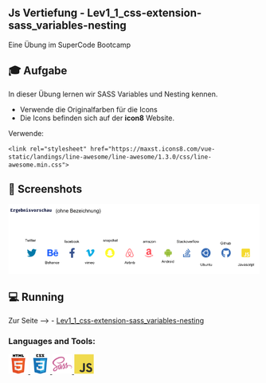 ## Js Vertiefung - Lev1_1_css-extension-sass_variables-nesting

Eine Übung im SuperCode Bootcamp

## 🎓 Aufgabe

In dieser Übung lernen wir SASS Variables und Nesting kennen.

- Verwende die Originalfarben für die Icons
- Die Icons befinden sich auf der **icon8** Website.

Verwende:

```
<link rel="stylesheet" href="https://maxst.icons8.com/vue-static/landings/line-awesome/line-awesome/1.3.0/css/line-awesome.min.css">
```

## 📸 Screenshots

![App Screenshot](assets/img/screen.png)

## 💻 Running

Zur Seite —> - [Lev1_1_css-extension-sass_variables-nesting](https://mukkez.github.io/Bootcamp/tasks/Day_69/Lev1_1_css-extension-sass_variables-nesting/)

<p align="left">
</p>

<h3 align="left">Languages and Tools:</h3>
<p align="left"> <a href="https://www.w3schools.com/html/" target="_blank" rel="noreferrer"> <img src="https://raw.githubusercontent.com/devicons/devicon/master/icons/html5/html5-original-wordmark.svg" alt="html5" width="40" height="40"/> </a>
<a href="https://www.w3schools.com/css/" target="_blank" rel="noreferrer"> <img src="https://raw.githubusercontent.com/devicons/devicon/master/icons/css3/css3-original-wordmark.svg" alt="css3" width="40" height="40"/> </a> 
<a href="https://www.w3schools.com/sass/" target="_blank" rel="noreferrer"> <img src="https://raw.githubusercontent.com/izumin5210/emojipack-for-devicon/master/png/sass.png" alt="sass" width="40" height="40"/> </a> 
<a href="https://www.w3schools.com/css/" target="_blank" rel="noreferrer"> <img src="https://raw.githubusercontent.com/devicons/devicon/master/icons/javascript/javascript-original.svg" alt="css3" width="40" height="40"/> </a> </p>
